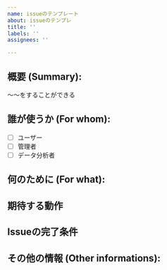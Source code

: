 ```yaml
---
name: issueのテンプレート
about: issueのテンプレ
title: ''
labels: ''
assignees: ''

---
```


## 概要 (Summary):
〜〜をすることができる

## 誰が使うか (For whom):
- [ ] ユーザー
- [ ] 管理者
- [ ] データ分析者

## 何のために (For what):

## 期待する動作

## Issueの完了条件

## その他の情報 (Other informations):
